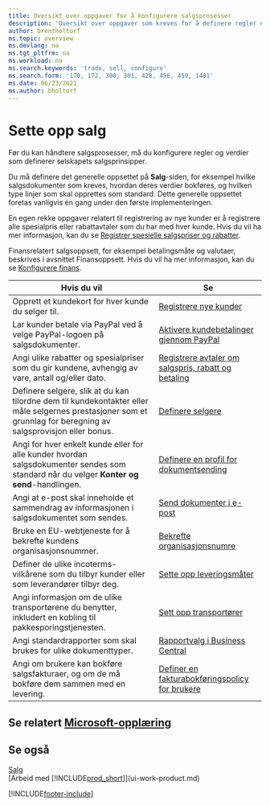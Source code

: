 ```yaml
---
title: Oversikt over oppgaver for å konfigurere salgsprosesser
description: 'Oversikt over oppgaver som kreves for å definere regler og verdier som definerer salgspolicyer og prosesser, inkludert generelt oppsett og finansrelatert salgsoppsett.'
author: brentholtorf
ms.topic: overview
ms.devlang: na
ms.tgt_pltfrm: na
ms.workload: na
ms.search.keywords: 'trade, sell, configure'
ms.search.form: '170, 172, 300, 301, 428, 456, 459, 1401'
ms.date: 06/23/2021
ms.author: bholtorf
---
```

# Sette opp salg

Før du kan håndtere salgsprosesser, må du konfigurere regler og verdier som definerer selskapets salgsprinsipper.

Du må definere det generelle oppsettet på **Salg**-siden, for eksempel hvilke salgsdokumenter som kreves, hvordan deres verdier bokføres, og hvilken type linjer som skal opprettes som standard. Dette generelle oppsettet foretas vanligvis én gang under den første implementeringen.

En egen rekke oppgaver relatert til registrering av nye kunder er å registrere alle spesialpris eller rabattavtaler som du har med hver kunde. Hvis du vil ha mer informasjon, kan du se [Registrer spesielle salgspriser og rabatter](sales-how-record-sales-price-discount-payment-agreements.md).

Finansrelatert salgsoppsett, for eksempel betalingsmåte og valutaer, beskrives i avsnittet Finansoppsett. Hvis du vil ha mer informasjon, kan du se [Konfigurere finans](finance-setup-finance.md).

| Hvis du vil | Se |
| --- | --- |
| Opprett et kundekort for hver kunde du selger til. |[Registrere nye kunder](sales-how-register-new-customers.md) |
| Lar kunder betale via PayPal ved å velge PayPal-logoen på salgsdokumenter. |[Aktivere kundebetalinger gjennom PayPal](sales-how-enable-payment-service-extensions.md) |
| Angi ulike rabatter og spesialpriser som du gir kundene, avhengig av vare, antall og/eller dato. |[Registrere avtaler om salgspris, rabatt og betaling](sales-how-record-sales-price-discount-payment-agreements.md) |
| Definere selgere, slik at du kan tilordne dem til kundekontakter eller måle selgernes prestasjoner som et grunnlag for beregning av salgsprovisjon eller bonus. |[Definere selgere](sales-how-setup-salespeople.md) |
| Angi for hver enkelt kunde eller for alle kunder hvordan salgsdokumenter sendes som standard når du velger **Konter og send**-handlingen. |[Definere en profil for dokumentsending](sales-how-setup-document-send-profiles.md) |
| Angi at e-post skal inneholde et sammendrag av informasjonen i salgsdokumentet som sendes. |[Send dokumenter i e-post](ui-how-send-documents-email.md) |
|Bruke en EU-webtjeneste for å bekrefte kundens organisasjonsnummer.|[Bekrefte organisasjonsnumre](finance-setup-vat.md)|
|Definer de ulike incoterms-vilkårene som du tilbyr kunder eller som leverandører tilbyr deg.|[Sette opp leveringsmåter](sales-how-set-up-shipment-methods.md)|
|Angi informasjon om de ulike transportørene du benytter, inkludert en kobling til pakkesporingstjenesten.|[Sett opp transportører](sales-how-to-set-up-shipping-agents.md)|
|Angi standardrapporter som skal brukes for ulike dokumenttyper.|[Rapportvalg i Business Central](across-report-selections.md)|
|Angi om brukere kan bokføre salgsfakturaer, og om de må bokføre dem sammen med en levering. |[Definer en fakturabokføringspolicy for brukere](admin-setup-invoice-posting-policy.md)|

## Se relatert [Microsoft-opplæring](/training/paths/trade-get-started-dynamics-365-business-central/)

## Se også
[Salg](sales-manage-sales.md)  
[Arbeid med [!INCLUDE[prod_short](includes/prod_short.md)]](ui-work-product.md)


[!INCLUDE[footer-include](includes/footer-banner.md)]

